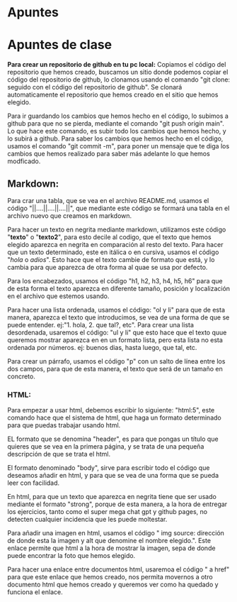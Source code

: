# Apuntes
<h1>Apuntes de clase</h1>

<strong>Para crear un repositorio de github en tu pc local:</strong>
Copiamos el código del repositorio que hemos creado,
buscamos un sitio donde podemos copiar el código del repositorio de github,
lo clonamos usando el comando "git clone: seguido con el código del repositorio de github".
Se clonará automaticamente el repositorio que hemos creado en el sitio que hemos elegido.

Para ir guardando los cambios que hemos hecho en el código, lo subimos a github para que no se pierda,
mediante el comando "git push origin main". Lo que hace este comando, es subir todo los cambios que hemos hecho,
y lo subirá a github. Para saber los cambios que hemos hecho en el código, usamos el comando "git commit -m", 
para poner un mensaje que te diga los cambios que hemos realizado para saber más adelante lo que hemos modficado.

<h2>Markdown:</h2>
Para crar una tabla, que se vea en el archivo README.md, usamos el código "||....||....||....||",
que mediante este código se formará una tabla en el archivo nuevo que creamos en markdown.

Para hacer un texto en negrita mediante markdown, utilizamos este código "**texto**" o "__texto2__", para esto decile al codigo,
que el texto que hemos elegido aparezca en negrita en comparación al resto del texto. Para hacer que un texto determinado,
este en itálica o en cursiva, usamos el código "*hola* o _adios_". Esto hace que el texto cambie de formato que está,
y lo cambia para que aparezca de otra forma al quae se usa por defecto.

Para los encabezados, usamos el código "h1, h2, h3, h4, h5, h6" para que de esta forma el texto aparezca en diferente tamaño,
posición y localización en el archivo que estemos usando.

Para hacer una lista ordenada, usamos el código: "ol y li" para que de esta manera, aparezca el texto que introducimos,
se vea de una forma de que se puede entender. ej:"1. hola, 2. que tal?, etc". Para crear una lista desordenada,
usaremos el código: "ul y li" que esto hace que el texto quue queremos mostrar aparezca en en un formato lista,
pero esta lista no esta ordenada por números. ej: buenos dias, hasta luego, que tal, etc.

Para crear un párrafo, usamos el código "p" con un salto de línea entre los dos campos, para que de esta manera,
el texto que será de un tamaño en concreto.

<h3>HTML:</h3>
Para empezar a usar html, debemos escribir lo siguiente: "html:5", este comando hace que el sistema de html,
que haga un formato determinado para que puedas trabajar usando html.

EL formato que se denomina "header", es para que pongas un título que quieres que se vea en la primera página,
y se trata de una pequeña descripción de que se trata el html.

El formato denominado "body", sirve para escribir todo el código que deseamos añadir en html,
y para que se vea de una forma que se pueda leer con facilidad.

En html, para que un texto que aparezca en negrita tiene que ser usado mediante el formato "strong",
porque de esta manera, a la hora de entregar los ejercicios, tanto como el super mega chat gpt y github pages,
no detecten cualquier incidencia que les puede moltestar.

Para añadir una imagen en html, usamos el código " img source: dirección de donde esta la imagen y alt que denomine el nombre elegido.".
Este enlace permite que html a la hora de mostrar la imagen, sepa de donde puede encontrar la foto que hemos elegido.

Para hacer una enlace entre documentos html, usaremoa el código " a href" para que este enlace que hemos creado,
nos permita movernos a otro documento html que hemos creado y queremos ver como ha quedado y funciona el enlace.